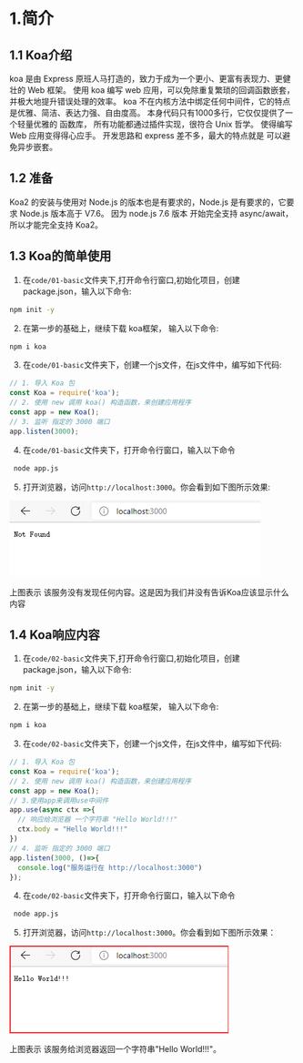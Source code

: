 # 1.简介

## 1.1 Koa介绍

koa 是由 Express 原班人马打造的，致力于成为一个更小、更富有表现力、更健壮的 Web 框架。
使用 koa 编写 web 应用，可以免除重复繁琐的回调函数嵌套， 并极大地提升错误处理的效率。
koa 不在内核方法中绑定任何中间件，它的特点是优雅、简洁、表达力强、自由度高。
本身代码只有1000多行，它仅仅提供了一个轻量优雅的 函数库，
所有功能都通过插件实现，很符合 Unix 哲学。 使得编写 Web 应用变得得心应手。
开发思路和 express 差不多，最大的特点就是 可以避免异步嵌套。

## 1.2 准备

Koa2 的安装与使用对 Node.js 的版本也是有要求的，Node.js 是有要求的，它要求 Node.js 版本高于 V7.6。
因为 node.js 7.6 版本 开始完全支持 async/await，所以才能完全支持 Koa2。

## 1.3 Koa的简单使用

1. 在`code/01-basic`文件夹下,打开命令行窗口,初始化项目，创建package.json，输入以下命令:

```bash
npm init -y
```

2. 在第一步的基础上，继续下载 koa框架， 输入以下命令:

```bash
npm i koa
```

3. 在`code/01-basic`文件夹下，创建一个js文件，在js文件中，编写如下代码:

```js
// 1. 导入 Koa 包
const Koa = require('koa');
// 2. 使用 new 调用 koa() 构造函数，来创建应用程序
const app = new Koa();
// 3. 监听 指定的 3000 端口
app.listen(3000);
```

4. 在`code/01-basic`文件夹下，打开命令行窗口，输入以下命令

```bash
 node app.js
```

5. 打开浏览器，访问`http://localhost:3000`。你会看到如下图所示效果:

![image-20211007170733121](./images/image-20211007170733121.png)

上图表示 该服务没有发现任何内容。这是因为我们并没有告诉Koa应该显示什么内容

## 1.4 Koa响应内容

1. 在`code/02-basic`文件夹下,打开命令行窗口,初始化项目，创建package.json，输入以下命令:

```bash
npm init -y
```

2. 在第一步的基础上，继续下载 koa框架， 输入以下命令:

```bash
npm i koa
```

3. 在`code/02-basic`文件夹下，创建一个js文件，在js文件中，编写如下代码:

```js
// 1. 导入 Koa 包
const Koa = require('koa');
// 2. 使用 new 调用 koa() 构造函数，来创建应用程序
const app = new Koa();
// 3.使用app来调用use中间件
app.use(async ctx =>{
  // 响应给浏览器 一个字符串 "Hello World!!!"
  ctx.body = "Hello World!!!"
})
// 4. 监听 指定的 3000 端口
app.listen(3000, ()=>{
  console.log("服务运行在 http://localhost:3000")
});
```

4. 在`code/02-basic`文件夹下，打开命令行窗口，输入以下命令

```bash
 node app.js
```

5. 打开浏览器，访问`http://localhost:3000`。你会看到如下图所示效果：

![image-20211007182519831](./images/image-20211007182519831.png)

上图表示 该服务给浏览器返回一个字符串"Hello World!!!"。
